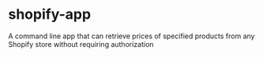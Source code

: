 # shopify-app
A command line app that can retrieve prices of specified products from any Shopify store without requiring authorization
